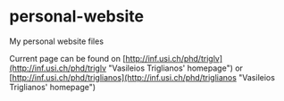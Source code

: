 personal-website
================

My personal website files

Current page can be found on [http://inf.usi.ch/phd/triglv](http://inf.usi.ch/phd/triglv "Vasileios Triglianos\' homepage") or [http://inf.usi.ch/phd/triglianos](http://inf.usi.ch/phd/triglianos "Vasileios Triglianos\' homepage")